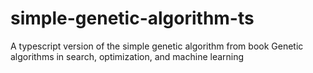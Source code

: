 # simple-genetic-algorithm-ts
A typescript version of the simple genetic algorithm from book Genetic algorithms in search, optimization, and machine learning
